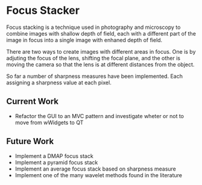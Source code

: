 # Focus Stacker

Focus stacking is a technique used in photography and microscopy to combine images with shallow depth of field, each with 
a different part of the image in focus into a single image with enhaned depth of field. 

There are two ways to create images with different areas in focus. One is by adjuting the focus of the lens, shifting the focal 
plane, and the other is moving the camera so that the lens is at different distances from the object. 

So far a number of sharpness measures have been implemented. Each assigning a sharpness value at each pixel. 

## Current Work
* Refactor the GUI to an MVC pattern and investigate wheter or not to move from wWidgets to QT 

## Future Work
* Implement a DMAP focus stack
* Implement a pyramid focus stack 
* Implement an average focus stack based on sharpness measure
* Implement one of the many wavelet methods found in the literature
